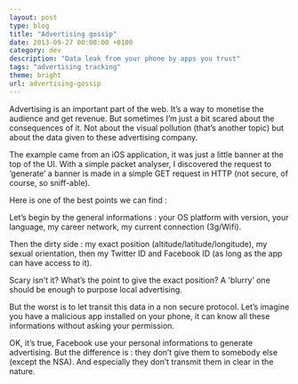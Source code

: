 ```yaml
---
layout: post
type: blog
title: "Advertising gossip"
date: 2013-09-27 00:00:00 +0100
category: dev
description: "Data leak from your phone by apps you trust"
tags: "advertising tracking"
theme: bright
url: advertising-gossip
---
```

Advertising is an important part of the web. It’s a way to monetise the audience and get revenue. But sometimes I’m just a bit scared about the consequences of it. Not about the visual pollution (that’s another topic) but about the data given to these advertising company.

The example came from an iOS application, it was just a little banner at the top of the UI. With a simple packet analyser, I discovered the request to ‘generate’ a banner is made in a simple GET request in HTTP (not secure, of course, so sniff-able).

Here is one of the best points we can find :

Let’s begin by the general informations : your OS platform with version, your language, my career network, my current connection (3g/Wifi).

Then the dirty side : my exact position (altitude/latitude/longitude), my sexual orientation, then my Twitter ID and Facebook ID (as long as the app can have access to it).

Scary isn’t it?
What’s the point to give the exact position? A 'blurry’ one should be enough to purpose local advertising.

But the worst is to let transit this data in a non secure protocol. Let’s imagine you have a malicious app installed on your phone, it can know all these informations without asking your permission.

OK, it’s true, Facebook use your personal informations to generate advertising. But the difference is : they don’t give them to somebody else (except the NSA). And especially they don’t transmit them in clear in the nature.
